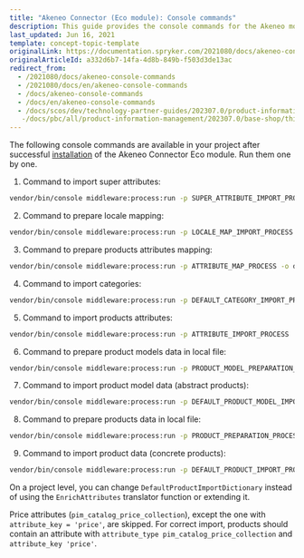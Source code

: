 ```yaml
---
title: "Akeneo Connector (Eco module): Console commands"
description: This guide provides the console commands for the Akeneo module.
last_updated: Jun 16, 2021
template: concept-topic-template
originalLink: https://documentation.spryker.com/2021080/docs/akeneo-console-commands
originalArticleId: a332d6b7-14fa-4d8b-849b-f503d3de13ac
redirect_from:
  - /2021080/docs/akeneo-console-commands
  - /2021080/docs/en/akeneo-console-commands
  - /docs/akeneo-console-commands
  - /docs/en/akeneo-console-commands
  - /docs/scos/dev/technology-partner-guides/202307.0/product-information-pimerp/akeneo/akeneo-console-commands.html
   -/docs/pbc/all/product-information-management/202307.0/base-shop/third-party-integrations/akeneo/akeneo-console-commands.html
---
```


The following console commands are available in your project after successful [installation](/docs/pbc/all/product-information-management/{{page.version}}/base-shop/third-party-integrations/akeneo/install-and-configure-akeneo-eco-module.html) of the Akeneo Connector Eco module. Run them one by one.

1) Command to import super attributes:
```bash
vendor/bin/console middleware:process:run -p SUPER_ATTRIBUTE_IMPORT_PROCESS -o data/import/maps/super_attribute_map.json
```

2) Command to prepare locale mapping:
```bash
vendor/bin/console middleware:process:run -p LOCALE_MAP_IMPORT_PROCESS -o data/import/maps/locale_map.json
```

3) Command to prepare products attributes mapping:
```bash
vendor/bin/console middleware:process:run -p ATTRIBUTE_MAP_PROCESS -o data/import/maps/attribute_map.json
```

4) Command to import categories:
```bash
vendor/bin/console middleware:process:run -p DEFAULT_CATEGORY_IMPORT_PROCESS
```

5) Command to import products attributes:
```bash
vendor/bin/console middleware:process:run -p ATTRIBUTE_IMPORT_PROCESS
```

6) Command to prepare product models data in local file:
```bash
vendor/bin/console middleware:process:run -p PRODUCT_MODEL_PREPARATION_PROCESS -o data/import/maps/product_models.json
```

7) Command to import product model data (abstract products):
```bash
vendor/bin/console middleware:process:run -p DEFAULT_PRODUCT_MODEL_IMPORT_PROCESS -i data/import/maps/product_models.json
```

8) Command to prepare products data in local file:
```bash
vendor/bin/console middleware:process:run -p PRODUCT_PREPARATION_PROCESS -o data/import/maps/products.json
```

9) Command to import product data (concrete products):
```bash
vendor/bin/console middleware:process:run -p DEFAULT_PRODUCT_IMPORT_PROCESS -i data/import/maps/products.json
```

<!--## outdated as per https://spryker.atlassian.net/wiki/spaces/ECO/pages/864453632/New+Akeneo+Documentation Multi-select Att ributes

The section below explains how Spryker treats multi-select attributes from Akeneo.

1. The attribute `pim_catalog_multiselect` is imported as a concatenated string.
2. The following attribute types are skipped during import:

  - `pim_assets_collection`
  - `pim_reference_data_multiselect`
  - `pim_catalog_price_collection`-->

On a project level, you can change `DefaultProductImportDictionary` instead of using the `EnrichAttributes` translator function or extending it.

Price attributes (`pim_catalog_price_collection`), except the one with `attribute_key = 'price'`, are skipped. For correct import, products should contain an attribute with `attribute_type pim_catalog_price_collection` and `attribute_key 'price'`.
